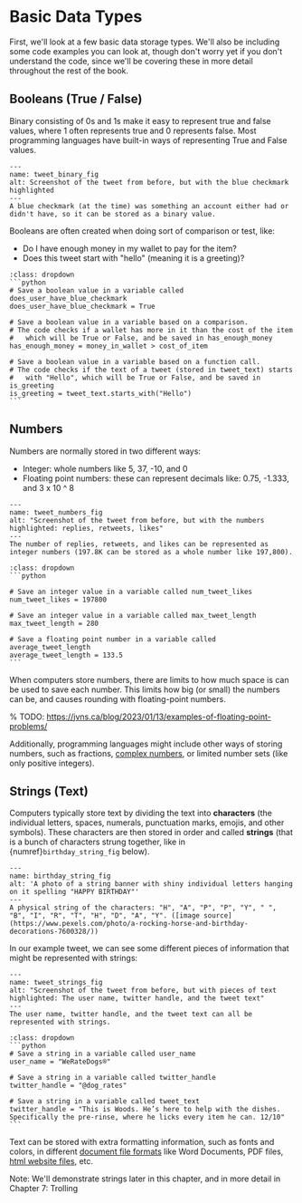# Basic Data Types

First, we'll look at a few basic data storage types. We'll also be including some code examples you can look at, though don't worry yet if you don't understand the code, since we'll be covering these in more detail throughout the rest of the book.

## Booleans (True / False)
Binary consisting of 0s and 1s make it easy to represent true and false values, where 1 often represents true and 0 represents false. Most programming languages have built-in ways of representing True and False values.

```{figure} dog_tweet_binary.png
---
name: tweet_binary_fig
alt: Screenshot of the tweet from before, but with the blue checkmark highlighted
---
A blue checkmark (at the time) was something an account either had or didn't have, so it can be stored as a binary value.
```


Booleans are often created when doing sort of comparison or test, like:
- Do I have enough money in my wallet to pay for the item?
- Does this tweet start with "hello" (meaning it is a greeting)?

````{admonition} Click to see example Python code
:class: dropdown
```python
# Save a boolean value in a variable called does_user_have_blue_checkmark
does_user_have_blue_checkmark = True

# Save a boolean value in a variable based on a comparison.
# The code checks if a wallet has more in it than the cost of the item
#   which will be True or False, and be saved in has_enough_money
has_enough_money = money_in_wallet > cost_of_item

# Save a boolean value in a variable based on a function call.
# The code checks if the text of a tweet (stored in tweet_text) starts
#   with "Hello", which will be True or False, and be saved in is_greeting
is_greeting = tweet_text.starts_with("Hello")
```
````

## Numbers
Numbers are normally stored in two different ways:
- Integer: whole numbers like 5, 37, -10, and 0
- Floating point numbers: these can represent decimals like: 0.75, -1.333, and 3 x 10 ^ 8

```{figure} dog_tweet_with_numbers.png
---
name: tweet_numbers_fig
alt: "Screenshot of the tweet from before, but with the numbers highlighted: replies, retweets, likes"
---
The number of replies, retweets, and likes can be represented as integer numbers (197.8K can be stored as a whole number like 197,800).
```

````{admonition} Click to see example Python code
:class: dropdown
```python

# Save an integer value in a variable called num_tweet_likes
num_tweet_likes = 197800

# Save an integer value in a variable called max_tweet_length
max_tweet_length = 280

# Save a floating point number in a variable called average_tweet_length
average_tweet_length = 133.5
```
````

When computers store numbers, there are limits to how much space is can be used to save each number. This limits how big (or small) the numbers can be, and causes rounding with floating-point numbers.

% TODO: https://jvns.ca/blog/2023/01/13/examples-of-floating-point-problems/

Additionally, programming languages might include other ways of storing numbers, such as fractions, [complex numbers](https://en.wikipedia.org/wiki/Complex_number), or limited number sets (like only positive integers).



## Strings (Text)
Computers typically store text by dividing the text into __characters__ (the individual letters, spaces, numerals, punctuation marks, emojis, and other symbols). These characters are then stored in order and called __strings__ (that is a bunch of characters strung together, like in {numref}`birthday_string_fig` below).

```{figure} happy_birthday_banner.jpg
---
name: birthday_string_fig
alt: 'A photo of a string banner with shiny individual letters hanging on it spelling "HAPPY BIRTHDAY"'
---
A physical string of the characters: "H", "A", "P", "P", "Y", " ", "B", "I", "R", "T", "H", "D", "A", "Y". ([image source](https://www.pexels.com/photo/a-rocking-horse-and-birthday-decorations-7600328/))
```

In our example tweet, we can see some different pieces of information that might be represented with strings:

```{figure} dog_tweet_with_strings.png
---
name: tweet_strings_fig
alt: "Screenshot of the tweet from before, but with pieces of text highlighted: The user name, twitter handle, and the tweet text"
---
The user name, twitter handle, and the tweet text can all be represented with strings.
```


````{admonition} Click to see example Python code
:class: dropdown
```python
# Save a string in a variable called user_name
user_name = "WeRateDogs®"

# Save a string in a variable called twitter_handle
twitter_handle = "@dog_rates"

# Save a string in a variable called tweet_text
twitter_handle = "This is Woods. He’s here to help with the dishes. Specifically the pre-rinse, where he licks every item he can. 12/10"
```
````

Text can be stored with extra formatting information, such as fonts and colors, in different [document file formats](https://en.wikipedia.org/wiki/Document_file_format) like Word Documents, PDF files, [html website files](https://www.w3schools.com/html/html_intro.asp), etc.

Note: We'll demonstrate strings later in this chapter, and in more detail in Chapter 7: Trolling
